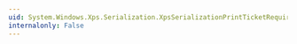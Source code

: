 ```yaml
---
uid: System.Windows.Xps.Serialization.XpsSerializationPrintTicketRequiredEventHandler
internalonly: False
---
```

